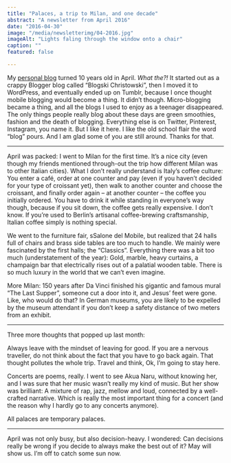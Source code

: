 ```yaml
---
title: "Palaces, a trip to Milan, and one decade"
abstract: "A newsletter from April 2016"
date: "2016-04-30"
image: "/media/newsletterimg/04-2016.jpg"
imageAlt: "Lights faling through the window onto a chair"
caption: ""
featured: false

---
```


My [personal blog](https://christowski.de) turned 10 years old in April. _What the?!_ It started out as a crappy Blogger blog called “Blogski Christowski”, then I moved it to WordPress, and eventually ended up on Tumblr, because I once thought mobile blogging would become a thing. It didn’t though. Micro-blogging became a thing, and all the blogs I used to enjoy as a teenager disappeared. The only things people really blog about these days are green smoothies, fashion and the death of blogging. Everything else is on Twitter, Pinterest, Instagram, you name it. But I like it here. I like the old school flair the word “blog” pours. And I am glad some of you are still around. Thanks for that.

---

April was packed: I went to Milan for the first time. It’s a nice city (even though my friends mentioned through-out the trip how different Milan was to other Italian cities). What I don’t really understand is Italy’s coffee culture: You enter a café, order at one counter and pay (even if you haven’t decided for your type of croissant yet), then walk to another counter and choose the croissant, and finally order again – at another counter – the coffee you initially ordered. You have to drink it while standing in everyone’s way though, because if you sit down, the coffee gets really expensive. I don’t know. If you’re used to Berlin’s artisanal coffee-brewing craftsmanship, Italian coffee simply is nothing special.

We went to the furniture fair, sSalone del Mobile, but realized that 24 halls full of chairs and brass side tables are too much to handle. We mainly were fascinated by the first halls; the “Classics”. Everything there was a bit too much (understatement of the year): Gold, marble, heavy curtains, a champaign bar that electrically rises out of a palatial wooden table. There is so much luxury in the world that we can’t even imagine.

More Milan: 150 years after Da Vinci finished his gigantic and famous mural “The Last Supper”, someone cut a door into it, and Jesus’ feet were gone. Like, who would do that? In German museums, you are likely to be expelled by the museum attendant if you don’t keep a safety distance of two meters from an exhibit.

---

Three more thoughts that popped up last month:

Always leave with the mindset of leaving for good. If you are a nervous traveller, do not think about the fact that you have to go back again. That thought pollutes the whole trip. Travel and think, Ok, I’m going to stay here.

Concerts are poems, really. I went to see Akua Naru, without knowing her, and I was sure that her music wasn’t really my kind of music. But her show was brilliant: A mixture of rap, jazz, mellow and loud, connected by a well-crafted narrative. Which is really the most important thing for a concert (and the reason why I hardly go to any concerts anymore).

All palaces are temporary palaces.

---

April was not only busy, but also decision-heavy. I wondered: Can decisions really be wrong if you decide to always make the best out of it? May will show us. I’m off to catch some sun now.